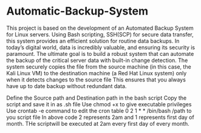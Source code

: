 # Automatic-Backup-System
This project is based on the development of an Automated Backup System for Linux servers. Using Bash scripting, SSH(SCP) for secure data transfer, this system provides an efficient solution for routine data backups.
In today’s digital world, data is incredibly valuable, and ensuring its security is paramount. The ultimate goal is to build a robust system that can automate the backup of the critical server data with built-in change detection. The system securely copies the file from the source machine (in this case, the Kali Linux VM) to the destination machine (a Red Hat Linux system) only when it detects changes to the source file This ensures that you always have up to date backup without redundant data.

Define the Source path and Destination path in the bash script
Copy the script and save it in as .sh file
Use chmod +x to give executable privileges
Use crontab -e command to edit the cron table
0 2 1 * * /bin/bash /path to you script file
In above code 2 represents 2am and 1 represents first day of month. THe scriptwill be executed at 2am every first day of every month.
